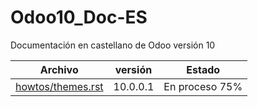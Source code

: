 # Odoo10_Doc-ES
Documentación en castellano de Odoo versión 10

Archivo | versión | Estado
--- | --- | ---
[howtos/themes.rst](howtos/) | 10.0.0.1 | En proceso 75%
